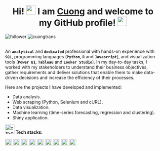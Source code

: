 <h1 align="center"> Hi! <img src="https://raw.githubusercontent.com/syedareehaquasar/syedareehaquasar/master/gifs/Hi.gif" width="30px"> I am <a href="https://www.linkedin.com/in/tranquoccuong2907/">Cuong</a> and welcome to my GitHub profile! <img src="https://media.giphy.com/media/l0IxYVnue90NNygi4/giphy.gif" width="30px"></h1>

<div>
<img alt="follower" src="https://img.shields.io/github/followers/cuongilluminous?color=0045BC&style=flat&label=Followers&logo=github"/>
<img alt="cuongtrans" src="https://komarev.com/ghpvc/?username=cuongilluminous&color=0045BC&style=flat&label=Profile+Views"/>
</div>
<br>

An **`analytical`** and **`dedicated`** professional with hands-on experience with **`SQL`**, programming languages (**`Python`**, **`R`** and **`Javascript`**), and visualization tools (**`Power BI`**, **`Tableau`** and **`Looker Studio`**). In my day-to-day tasks, I worked with my stakeholders to understand their business objectives, gather requirements and deliver solutions that enable them to make data-driven decisions and increase the efficiency of their processes.

Here are the projects I have developed and implemented:
* Data analysis.
* Web scraping (Python, Selenium and cURL).
* Data visualization.
* Machine learning (time-series forecasting, regression and clustering).
* Shiny application.

<img alt="ctr-z" src="https://media.giphy.com/media/7Z49eulwv4aGY35RaD/giphy.gif" width="30px"> **Tech stacks:**
<p align="left">
<img alt="python" src="https://img.shields.io/badge/Python-3776AB?style=flat&logo=python&logoColor=white" height="22px">
<img alt="r" src="https://img.shields.io/badge/R-276DC3?style=flat&logo=r&logoColor=white" height="22px">
<img alt="javascript" src="https://img.shields.io/badge/JavaScript-F7DF1E?style=flat&logo=javascript&logoColor=black" height="22px">
<img alt="postgre-sql" src="https://img.shields.io/badge/PostgreSQL-316192?style=flat&logo=postgresql&logoColor=white" height="22px">
<img alt="microdoft-sql-servers" src="https://img.shields.io/badge/Microsoft_SQL_Server-CC2927?style=flat&logo=microsoft-sql-server&logoColor=white" height="22px">
<img alt="google-bigquery" src="https://img.shields.io/badge/Google_BigQuery-5084E9?style=flat&logo=Google-Analytics&logoColor=white" height="22px">
<img alt="microdoft-power-bi" src="https://img.shields.io/badge/Microsoft_PowerBI-F2C811?style=flat&logo=Power-BI&logoColor=white" height="22px">
<img alt="tableau" src="https://img.shields.io/badge/Tableau-5F889C?style=flat&logo=tableau&logoColor=white" height="22px">
<img alt="looker-studio" src="https://img.shields.io/badge/Looker_Studio-699CF5?style=flat&logo=google&logoColor=white" height="22px">
</p>
